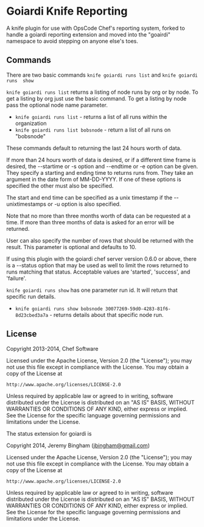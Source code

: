 # Goiardi Knife Reporting

A knife plugin for use with OpsCode Chef's reporting system, forked to handle a
goiardi reporting extension and moved into the "goairdi" namespace to avoid
stepping on anyone else's toes.

## Commands
There are two basic commands `knife goiardi runs list` and `knife goiardi runs 
show`

`knife goiardi runs list` returns a listing of node runs by org or by node. To 
get a listing by org just use the basic command. To get a listing by node pass 
the optional node name parameter.

* `knife goiardi runs list` - returns a list of all runs within the organization
* `knife goiardi runs list bobsnode` - return a list of all runs on "bobsnode"

These commands default to returning the last 24 hours worth of data.

If more than 24 hours worth of data is desired, or if a different time frame
is desired, the --startime or -s option and --endtime or -e option can be given.
They specify a starting and ending time to returns runs from. They take an
argument in the date form of MM-DD-YYYY. If one of these options is specified
the other must also be specified.

The start and end time can be specified as a unix timestamp if the
--unixtimestamps or -u option is also specified.

Note that no more than three months worth of data can be requested at a time.
If more than three months of data is asked for an error will be returned.

User can also specify the number of rows that should be returned with
the result. This parameter is optional and defaults to 10.

If using this plugin with the goiardi chef server version 0.6.0 or above, there
is a --status option that may be used as well to limit the rows returned to runs
matching that status. Acceptable values are 'started', 'success', and 'failure'.

`knife goiardi runs show` has one  parameter run id. It will return that 
specific run details.

* `knife goiardi runs show bobsnode 30077269-59d0-4283-81f6-8d23cbed3a7a` - 
returns details about that specific node run.

## License

Copyright 2013-2014, Chef Software 

Licensed under the Apache License, Version 2.0 (the "License");
you may not use this file except in compliance with the License.
You may obtain a copy of the License at

    http://www.apache.org/licenses/LICENSE-2.0

Unless required by applicable law or agreed to in writing, software
distributed under the License is distributed on an "AS IS" BASIS,
WITHOUT WARRANTIES OR CONDITIONS OF ANY KIND, either express or implied.
See the License for the specific language governing permissions and
limitations under the License.

The status extension for goiardi is

Copyright 2014, Jeremy Bingham (<jbingham@gmail.com>)

Licensed under the Apache License, Version 2.0 (the "License");
you may not use this file except in compliance with the License.
You may obtain a copy of the License at

    http://www.apache.org/licenses/LICENSE-2.0

Unless required by applicable law or agreed to in writing, software
distributed under the License is distributed on an "AS IS" BASIS,
WITHOUT WARRANTIES OR CONDITIONS OF ANY KIND, either express or implied.
See the License for the specific language governing permissions and
limitations under the License.
